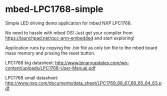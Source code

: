 # mbed-LPC1768-simple
Simple LED driving demo application for mbed NXP LPC1768.

No need to hassle with mbed OS! Just get your compiler from
https://launchpad.net/gcc-arm-embedded and start exploring!

Application runs by copying the .bin file as only bin file
to the mbed board mass memory and prssing the reset button.


LPC1768 big datasheet: http://www.binaryupdates.com/wp-content/uploads/LPC1768-User-Manual.pdf

LPC1768 small datasheet: http://www.nxp.com/documents/data_sheet/LPC1769_68_67_66_65_64_63.pdf
